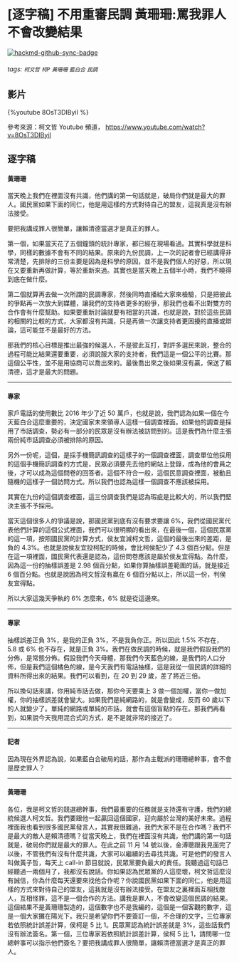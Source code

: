 # [逐字稿] 不用重審民調 黃珊珊:罵我罪人不會改變結果

[![hackmd-github-sync-badge](https://hackmd.io/LfkQqI8oQjuSLjaacbRcdA/badge)](https://hackmd.io/LfkQqI8oQjuSLjaacbRcdA)


###### tags: `柯文哲` `柯P` `黃珊珊` `藍白合` `民調`

## 影片

{%youtube 8OsT3DIByiI %}

參考來源：柯文哲 Youtube 頻道， https://www.youtube.com/watch?v=8OsT3DIByiI

## 逐字稿

#### 黃珊珊

當天晚上我們在裡面沒有共識，他們講的第一句話就是，破局你們就是最大的罪人。國民黨如果下面的同仁，他是用這樣的方式對待自己的盟友，這我真是沒有辦法接受。

要把我講成罪人很簡單，讓賴清德當選才是真正的罪人。

第一個，如果當天花了五個鐘頭的統計專家，都已經在現場看過。其實科學就是科學，同樣的數據不會有不同的結果。原來的九份民調，上一次的記者會已經講得非常清楚，先排除的三份主要是因為是科學的原因，並不是我們個人的好惡，所以現在又要重新再做計算，等於重新來過。其實也是當天晚上五個半小時，我們不曉得到底在做什麼。

第二個就算再去做一次所謂的民調專家，然後同時直播給大家來檢驗，只是把彼此的爭點再一次放大到媒體，讓我們的支持者更多的紛爭，那我們也看不出對雙方的合作會有什麼幫助。如果要重新討論就要有相當的共識，也就是說，對於這些民調的相關的比較的方式，大家都沒有共識，只是再做一次讓支持者更困擾的直播或辯論，這可能並不是最好的方法。

那我們的核心目標是推出最強的候選人，不是彼此互打，對許多選民來說，整合的過程可能比結果還要重要，必須說服大家的支持者，我們這是一個公平的比賽。那這個公平性，並不是用協商可以喬出來的。最後喬出來之後如果沒有贏，保送了賴清德，這才是最大的問題。

---

#### 專家

家戶電話的使用數比 2016 年少了近 50 萬戶，也就是說，我們認為如果一個在今天藍白合這麼重要的，決定國家未來領導人這樣一個調查裡面。如果他的調查是採用了市話調查，勢必有一部分的民眾是沒有辦法被訪問到的。這是我們為什麼主張兩份純市話調查必須被排除的原因。

另外一份呢，這個，是採手機簡訊調查的這樣子的一個調查裡面，調查單位他採用的這個手機簡訊調查的方式是，民眾必須要先去他的網站上登錄，成為他的會員之後，才可以成為這個問卷的回答者。這個不符合一般，這個民意調查裡面，被動且隨機的這樣子一個訪問方式。所以我們也認為這樣一個調查不應該被採用。

其實在九份的這個調查裡面，這三份調查我們是認為瑕疵是比較大的，所以我們堅決主張不予採用。

當天這個很多人的爭議是說，那國民黨到底有沒有要求要讓 6%，我們從國民黨代表他們計算的這個公式裡面，我們可以很明顯的看出來，在最後一個，這個民眾黨的這一項，按照國民黨的計算方式，侯友宜減柯文哲，這個的最後出來的差距，是負的 4.3%。也就是說侯友宜投柯配的時候，會比柯侯配少了 4.3 個百分點。但是在這一項裡面，國民黨代表還是認為，這份問卷應該是屬於侯友宜得點。為什麼，因為這一份的抽樣誤差是 2.98 個百分點，如果你算抽樣誤差範圍的話，就是接近 6 個百分點。也就是說因為柯文哲沒有贏在 6 個百分點以上，所以這一份，判侯友宜得點。

所以大家這幾天爭執的 6% 怎麼來，6% 就是從這邊來。

---

#### 專家

抽樣誤差正負 3%，是我的正負 3%，不是我負你正。所以因此 1.5% 不存在，5.8 或 6% 也不存在，就是正負 3%。我們在做民調的時候，就是我們假設我們的分佈，是常態分佈。假設我們今天母體，那我們今天藍色的線，是我們的人口分佈，但是我們這個橘色的線，是今天我們有電話抽樣，這是我從一個民調的詳細的資料所得出來的結果。我們可以看到，在 20 到 29 歲，差了將近三倍。

所以換句話來講，你用純市話去做，那你今天要乘上 3 做一個加權，當你一做加權，你的抽樣誤差就會變大。如果我們是純網路的，就是會變成，反而 60 歲以下的人就變少了。單純的網路或單純的市話，就會有這個盲點的存在。那我們再看到，如果說今天我用混合式的方式，是不是就非常的接近了。

---

#### 記者

因為現在外界認為說，如果藍白合破局的話，那作為主戰派的珊珊總幹事，會不會是歷史罪人？

---

#### 黃珊珊

各位，我是柯文哲的競選總幹事，我們最重要的任務就是支持還有守護，我們的總統候選人柯文哲。我們要跟他一起贏回這個國家，迎向屬於台灣的美好未來。過程裡面我也看到很多國民黨發言人，其實我很難過，我們大家不是在合作嗎？我們不是最大的敵人是賴清德嗎？從當天晚上，我們在裡面沒有共識，他們講的第一句話就是，破局你們就是最大的罪人。在此之前 11 月 14 號以後，金溥聰跟我見面完了以後，不管我們有沒有什麼共識，大家可以繼續的去尋找共識。可是他們的發言人叫做黃子哲，每天上 call-in 節目就說，民眾黨要負最大的責任。我聽過這句話已經聽過一兩個月了，我都沒有說話。你如果認為民眾黨的人這麼壞，柯文哲這麼沒有誠信，你為什麼每天還要來找他合作呢？你說國民黨如果下面的同仁，他是用這樣的方式來對待自己的盟友，這我就是沒有辦法接受。在盟友之裏裡面互相找敵人，互相怪罪，這不是一個合作的方法。講我是罪人，不會改變這個民調的結果。這個結果不是黃珊珊製造的，這個數字也不是我編的，這個是一個客觀的數字，這是一個大家攤在陽光下。我只是希望你們不要簽訂一個，不合理的文字，三位專家若依照統計誤差計算，侯柯是 5 比 1。民眾黨認為統計誤差就是 3%，這些話我們沒有辦法簽名。第一個，三位專家若依照統計誤差計算，侯柯 5 比 1，請問哪一位總幹事可以指示他們簽名？要把我講成罪人很簡單，讓賴清德當選才是真正的罪人。
